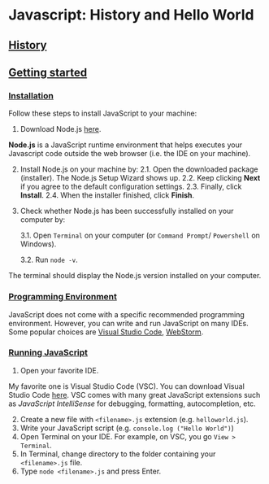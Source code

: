 # Javascript: History and Hello World

## [History](#history)

## [Getting started](#getting-started)

### [Installation](#installation)
 
Follow these steps to install JavaScript to your machine:

1. Download Node.js [here](https://nodejs.org/en).

**Node.js** is a JavaScript runtime environment that helps executes your Javascript code outside the web browser (i.e. the IDE on your machine).

2. Install Node.js on your machine by:
    2.1. Open the downloaded package (installer). The Node.js Setup Wizard shows up.
    2.2. Keep clicking **Next** if you agree to the default configuration settings.
    2.3. Finally, click **Install**.
    2.4. When the installer finished, click **Finish**.

3. Check whether Node.js has been successfully installed on your computer by:
    
    3.1. Open `Terminal` on your computer (or `Command Prompt`/ `Powershell` on Windows).
 
    3.2. Run `node -v`.

The terminal should display the Node.js version installed on your computer.

### [Programming Environment](programming-environment)

JavaScript does not come with a specific recommended programming environment. However, you can write and run JavaScript on many IDEs. Some popular choices are [Visual Studio Code](https://code.visualstudio.com/), [WebStorm](https://www.jetbrains.com/webstorm/).

### [Running JavaScript](#running-javascript)

1. Open your favorite IDE. 

My favorite one is Visual Studio Code (VSC). You can download Visual Studio Code [here](https://code.visualstudio.com/download). VSC comes with many great JavaScript extensions such as *JavaScript IntelliSense* for debugging, formatting, autocompletion, etc.

2. Create a new file with `<filename>.js` extension (e.g. `helloworld.js`). 
3. Write your JavaScript script (e.g. `console.log ("Hello World")`)
4. Open Terminal on your IDE. For example, on VSC, you go `View > Terminal`. 
5. In Terminal, change directory to the folder containing your `<filename>.js` file.
6. Type `node <filename>.js` and press Enter. 




